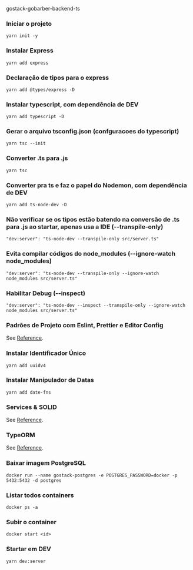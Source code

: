 gostack-gobarber-backend-ts

### Iniciar o projeto
```
yarn init -y
```

### Instalar Express
```
yarn add express
```

### Declaração de tipos para o express
```
yarn add @types/express -D
```

### Instalar typescript, com dependência de DEV
```
yarn add typescript -D
```

### Gerar o arquivo tsconfig.json (confguracoes do typescript)
```
yarn tsc --init
```

### Converter .ts para .js
```
yarn tsc
```

### Converter pra ts e faz o papel do Nodemon, com dependência de DEV
```
yarn add ts-node-dev -D
```

### Não verificar se os tipos estão batendo na conversão de .ts para .js ao startar, apenas usa a IDE (--transpile-only)
```
"dev:server": "ts-node-dev --transpile-only src/server.ts"
```

### Evita compilar códigos do node_modules (--ignore-watch node_modules)
```
"dev:server": "ts-node-dev --transpile-only --ignore-watch node_modules src/server.ts"
```

### Habilitar Debug (--inspect)
```
"dev:server": "ts-node-dev --inspect --transpile-only --ignore-watch node_modules src/server.ts"
```

### Padrões de Projeto com Eslint, Prettier e Editor Config
See [Reference](https://www.notion.so/ESLint-7e455a7ac78b424892329ee064feaf99).

### Instalar Identificador Único
```
yarn add uuidv4
```

### Instalar Manipulador de Datas
```
yarn add date-fns
```

### Services & SOLID
See [Reference](https://www.notion.so/Repository-service-e-patterns-82419cceb11c4c4fbbc055ade7fb1ac5).

### TypeORM
See [Reference](https://typeorm.io/).

### Baixar imagem PostgreSQL
```
docker run --name gostack-postgres -e POSTGRES_PASSWORD=docker -p 5432:5432 -d postgres
```

### Listar todos containers
```
docker ps -a
```

### Subir o container
```
docker start <id>
```

### Startar em DEV
```
yarn dev:server
```
